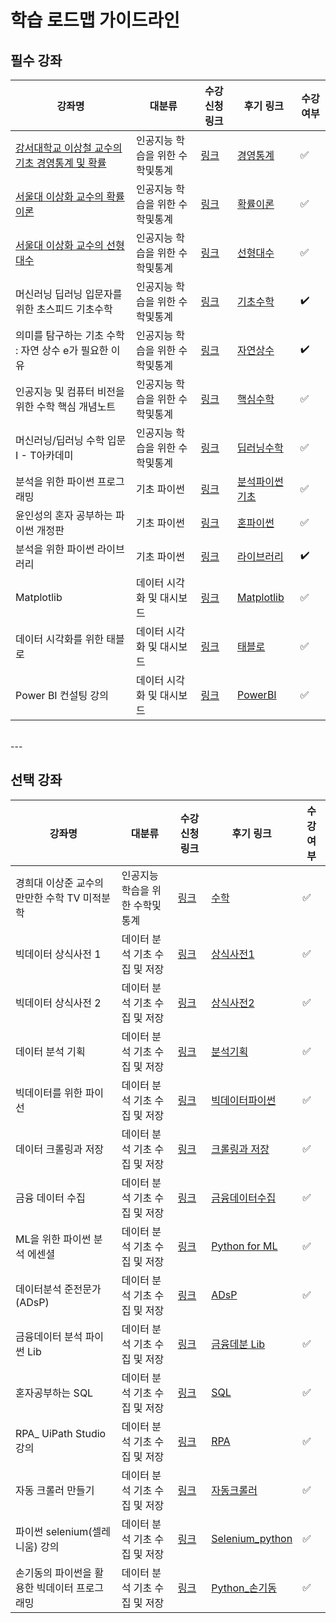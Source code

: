 # 학습 로드맵 가이드라인

## 필수 강좌
|강좌명|대분류|수강신청 링크|후기 링크|수강 여부|
|------|-------|----|----|----|
|[강서대학교 이상철 교수의 기초 경영통계 및 확률](https://www.youtube.com/playlist?list=PLEUKy_nwlzwHhkGKF7l3lWxqYKTjnnv5M)|인공지능 학습을 위한 수학및통계|[링크](https://bigleader.first10.co.kr/?m=shop&uid=1466)|[경영통계](https://docs.google.com/spreadsheets/d/1LVh4vL7HR_imA-Q5u6GVP05Ke2371twqbY0iYx-LmqA/edit?usp=drive_link)|:white_check_mark:|
|[서울대 이상화 교수의 확률이론](https://www.youtube.com/playlist?list=PL4KjArv2DnjAaEjXXUJnVNeuli32JPQ-A)|인공지능 학습을 위한 수학및통계|[링크](https://bigleader.first10.co.kr/?m=shop&uid=1415)|[확률이론](http://docs.google.com/spreadsheets/d/1IoluY343m2ZzEFTyOMQB4EC5Mchy2b6RoMBQWzxEw7E/edit)|:white_check_mark:|
|[서울대 이상화 교수의 선형대수](https://www.youtube.com/@user-xx1mm6mk5y/playlists)|인공지능 학습을 위한 수학및통계|[링크](https://bigleader.first10.co.kr/?m=shop&uid=1417)|[선형대수](https://docs.google.com/spreadsheets/d/17Z7mjNEvU0NcyiV4_qVbuUAQmSa2hC5Hoq2_zZM1Va0/edit#gid=0)|:white_check_mark:|
|머신러닝 딥러닝 입문자를 위한 초스피드 기초수학|인공지능 학습을 위한 수학및통계|[링크](https://bigleader.first10.co.kr/?m=shop&uid=1460)|[기초수학](https://docs.google.com/spreadsheets/d/1Kca0ZVvzK_K8Gr1nfxdeS1Aixdz4Slk1WCxpoNuJZGs/edit?usp=drive_link)|:heavy_check_mark:|
|의미를 탐구하는 기초 수학 : 자연 상수 e가 필요한 이유|인공지능 학습을 위한 수학및통계|[링크](https://bigleader.first10.co.kr/?m=shop&uid=1459)|[자연상수](https://docs.google.com/spreadsheets/d/13Y6s5cRLFArynr3OJS84RhxJJpFv28EXvjoOhSj3GP0/edit?usp=drive_link)|:heavy_check_mark:|
|인공지능 및 컴퓨터 비전을 위한 수학 핵심 개념노트|인공지능 학습을 위한 수학및통계|[링크](https://bigleader.first10.co.kr/?m=shop&uid=1419)|[핵심수학](https://docs.google.com/spreadsheets/d/1DK4VcMgrgR1Opg6sFF2VLE80DHCs6Y1M6qTRk4cc1L0/edit?usp=drive_link)|:white_check_mark:|
|머신러닝/딥러닝 수학 입문I - T아카데미|인공지능 학습을 위한 수학및통계|[링크](https://bigleader.first10.co.kr/?m=shop&uid=1418)|[딥러닝수학](https://docs.google.com/spreadsheets/d/1PvYdXIySMw72OPXPPR6r2hYJZZvO2Ox6Mfw5_1ksyyE/edit?usp=drive_link)|:white_check_mark:|
|분석을 위한 파이썬 프로그래밍|기초 파이썬|[링크](https://bigleader.first10.co.kr/?m=shop&uid=1420)|[분석파이썬기초](https://docs.google.com/spreadsheets/d/1TLDlzYsVs1kS09DEUfSSXSNB9MHcYIy4ooDkBror7qg/edit?usp=drive_link)|:white_check_mark:|
|윤인성의 혼자 공부하는 파이썬 개정판|기초 파이썬|[링크](https://bigleader.first10.co.kr/?m=shop&uid=1461)|[혼파이썬](https://docs.google.com/spreadsheets/d/1zxaDzI597QYVfyjRhQ_5ywWGZw451AAsqZC1uELdDwo/edit?usp=drive_link)|:white_check_mark:|
|분석을 위한 파이썬 라이브러리|기초 파이썬|[링크](https://bigleader.first10.co.kr/?m=shop&uid=1425)|[라이브러리](https://docs.google.com/spreadsheets/d/1zxaDzI597QYVfyjRhQ_5ywWGZw451AAsqZC1uELdDwo/edit#gid=0)|:heavy_check_mark:|
|Matplotlib|데이터 시각화 및 대시보드|[링크](https://bigleader.first10.co.kr/?m=shop&uid=1468)|[Matplotlib](https://docs.google.com/spreadsheets/d/1u_JDmyGrH-lX7LKFmA8unBZy5vA9zGna-tVKvOlpglQ/edit?usp=drive_link)|:white_check_mark:|
|데이터 시각화를 위한 태블로|데이터 시각화 및 대시보드|[링크](https://bigleader.first10.co.kr/?m=shop&uid=1421)|[태블로](https://docs.google.com/spreadsheets/d/1jLQcB3glub5jhqPKoQ12DxZ97E1qh2sae9UySvcv6PY/edit?usp=drive_link)|:white_check_mark:|
|Power BI 컨설팅 강의|데이터 시각화 및 대시보드|[링크](https://bigleader.first10.co.kr/?m=shop&uid=1469)|[PowerBI](https://docs.google.com/spreadsheets/d/1aIQdYso_FMx-XINTQAGD1NfzVVznjoPV5TVYIzAodwI/edit?usp=drive_link)|:white_check_mark:|

<br>
---

<br>

## 선택 강좌
|강좌명|대분류|수강신청 링크|후기 링크|수강 여부|
|------|-------|----|----|----|
|경희대 이상준 교수의 만만한 수학 TV 미적분학|인공지능 학습을 위한 수학및통계|[링크](https://bigleader.first10.co.kr/?m=shop&uid=1467)|[수학](https://docs.google.com/spreadsheets/d/1KZbSn7CoQOCX83C5sBe3KuPQGf0jsXEwviEzagtpzEM/edit?usp=drive_link)|:white_check_mark:|
|빅데이터 상식사전 1|데이터 분석 기초 수집 및 저장|[링크](https://bigleader.first10.co.kr/?m=shop&uid=1431)|[상식사전1](https://docs.google.com/spreadsheets/d/1FQAx6H-kXXAT2FnfFIOnX-OncrbodusIzxmeMd34ZGU/edit?usp=drive_link)|:white_check_mark:|
|빅데이터 상식사전 2|데이터 분석 기초 수집 및 저장|[링크](https://bigleader.first10.co.kr/?m=shop&uid=1430)|[상식사전2](https://docs.google.com/spreadsheets/d/1DOUIkVblMDGhWvGK6WVNQR_ALqJsJYQq0W1uCbT0PJY/edit?usp=drive_link)|:white_check_mark:|
|데이터 분석 기획|데이터 분석 기초 수집 및 저장|[링크](https://bigleader.first10.co.kr/?m=shop&uid=1429)|[분석기획](https://docs.google.com/spreadsheets/d/1-0NBseZb24GeyUu1URqC0J7D--CYrtFPUty1XKvmE48/edit?usp=drive_link)|:white_check_mark:|
|빅데이터를 위한 파이선|데이터 분석 기초 수집 및 저장|[링크](https://bigleader.first10.co.kr/?m=shop&uid=1423)|[빅데이터파이썬](https://docs.google.com/spreadsheets/d/1E-vU4y8pd4M6UzyRnM4Z8HL7wY9Cr9JrP5y5aodTbAo/edit?usp=drive_link)|:white_check_mark:|
|데이터 크롤링과 저장|데이터 분석 기초 수집 및 저장|[링크](https://bigleader.first10.co.kr/?m=shop&uid=1433)|[크롤링과 저장](https://docs.google.com/spreadsheets/d/1Mw80hEuk26SCfgDfsQGIoFGFjnS9kaWkX2PbwWn2L5g/edit?usp=drive_link)|:white_check_mark:|
|금융 데이터 수집|데이터 분석 기초 수집 및 저장|[링크](https://bigleader.first10.co.kr/?m=shop&uid=1432)|[금융데이터수집](https://docs.google.com/spreadsheets/d/1sq6OtCebdooN9OkEHJGBVnWdBTpcaPiS8-rS9CiwQAc/edit?usp=drive_link)|:white_check_mark:|
|ML을 위한 파이썬 분석 에센셜|데이터 분석 기초 수집 및 저장|[링크](https://bigleader.first10.co.kr/?m=shop&uid=1436)|[Python for ML](https://docs.google.com/spreadsheets/d/1o_yNTrDmf_MYp1W6pKWjFN2lVTdMLFw2y6Ewfbuerbs/edit?usp=drive_link)|:white_check_mark:|
|데이터분석 준전문가(ADsP)|데이터 분석 기초 수집 및 저장|[링크](https://bigleader.first10.co.kr/?m=shop&uid=1428)|[ADsP](https://docs.google.com/spreadsheets/d/1Z-QGa5NLqMPPyDjnGuK5EYpChCAp2rCZGtLwHk-x71Y/edit?usp=drive_link)|:white_check_mark:|
|금융데이터 분석 파이썬 Lib|데이터 분석 기초 수집 및 저장|[링크](https://bigleader.first10.co.kr/?m=shop&uid=1427)|[금융데분 Lib](https://docs.google.com/spreadsheets/d/10B8JbLdqWwAP1iT0FD6C6yt74UjIlpVwfAFOhT9jXPI/edit?usp=drive_link)|:white_check_mark:|
|혼자공부하는 SQL|데이터 분석 기초 수집 및 저장|[링크](https://bigleader.first10.co.kr/?m=shop&uid=1470)|[SQL](https://docs.google.com/spreadsheets/d/1jfd5stb9EqHqYtocgF-dF_Tcf7RX37jJCew5Kl-MZmA/edit?usp=drive_link)|:white_check_mark:|
|RPA_ UiPath Studio 강의|데이터 분석 기초 수집 및 저장|[링크](https://bigleader.first10.co.kr/?m=shop&uid=1471)|[RPA](https://docs.google.com/spreadsheets/d/1jKKqp4EnfN-_EDmU0b_ZAAjX23JFCfPx6IUR_0LOHa4/edit?usp=drive_link)|:white_check_mark:|
|자동 크롤러 만들기 |데이터 분석 기초 수집 및 저장|[링크](https://bigleader.first10.co.kr/?m=shop&uid=1472)|[자동크롤러](https://docs.google.com/spreadsheets/d/1zy7qK2JaU8Obakjq5aPOGXEXiZ1TjfNxivxlFdSrr2Q/edit?usp=drive_link)|:white_check_mark:|
|파이썬 selenium(셀레니움) 강의|데이터 분석 기초 수집 및 저장|[링크](https://bigleader.first10.co.kr/?m=shop&uid=1473)|[Selenium_python](https://docs.google.com/spreadsheets/d/1lOSw4EdAwZYFdRtXwJt50slWve0-dpFozSM1H8_cisk/edit?usp=drive_link)|:white_check_mark:|
|손기동의 파이썬을 활용한 빅데이터 프로그래밍|데이터 분석 기초 수집 및 저장|[링크](https://bigleader.first10.co.kr/?m=shop&uid=1474)|[Python_손기동](https://docs.google.com/spreadsheets/d/1EyWpS-qGvpZ4FSTlYoTH9zsj4Z9QTvNerpkbBCCxVCA/edit?usp=drive_link)|:white_check_mark:|